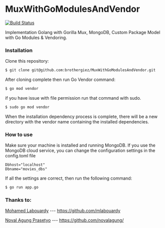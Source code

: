 # MuxWithGoModulesAndVendor

[![Build Status](https://travis-ci.org/joemccann/dillinger.svg?branch=master)](https://github.com/brothergiez/MuxWithGoModulesAndVendor)

Implementation Golang with Gorilla Mux, MongoDB, Custom Package Model with Go Modules & Vendoring.

### Installation

Clone this repository:

```sh
$ git clone git@github.com:brothergiez/MuxWithGoModulesAndVendor.git
```

After cloning complete then run Go Vendor command:

```sh
$ go mod vendor
```

if you have issue with file permission run that command with sudo.

```sh
$ sudo go mod vendor
```

When the installation dependency process is complete, there will be a new directory with the vendor name containing the installed dependencies.

### How to use

Make sure your machine is installed and running MongoDB. If you use the MongoDB cloud service, you can change the configuration settings in the config.toml file

```
Dbhost="localhost"
Dbname="movies_dbs"
```

If all the settings are correct, then run the following command:

```sh
$ go run app.go
```

### Thanks to:

[Mohamed Labouardy](https://github.com/mlabouardy/movies-restapi) --- https://github.com/mlabouardy

[Noval Agung Prasetyo](https://github.com/novalagung/dasarpemrogramangolang) --- https://github.com/novalagung/
